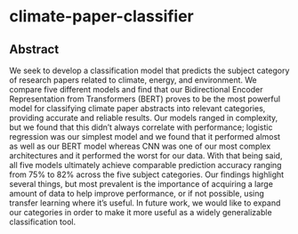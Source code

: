 # climate-paper-classifier

## Abstract
We seek to develop a classification model that predicts the subject category of research papers related to climate, energy, and environment. We compare five different models and find that our Bidirectional Encoder Representation from Transformers (BERT) proves to be the most powerful model for classifying climate paper abstracts into relevant categories, providing accurate and reliable results. Our models ranged in complexity, but we found that this didn’t always correlate with performance; logistic regression was our simplest model and we found that it performed almost as well as our BERT model whereas CNN was one of our most complex architectures and it performed the worst for our data. With that being said, all five models ultimately achieve comparable prediction accuracy ranging from 75% to 82% across the five subject categories. Our findings highlight several things, but most prevalent is the importance of acquiring a large amount of data to help improve performance, or if not possible, using transfer learning where it’s useful. In future work, we would like to expand our categories in order to make it more useful as a widely generalizable classification tool.
